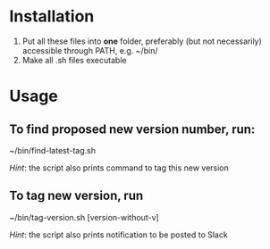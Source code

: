 Installation
============
1. Put all these files into **one** folder, preferably (but not necessarily) accessible through PATH, e.g. ~/bin/
2. Make all .sh files executable

Usage
=====

## To find proposed new version number, run:

~/bin/find-latest-tag.sh

*Hint*: the script also prints command to tag this new version

## To tag new version, run

~/bin/tag-version.sh [version-without-v]

*Hint*: the script also prints notification to be posted to Slack


